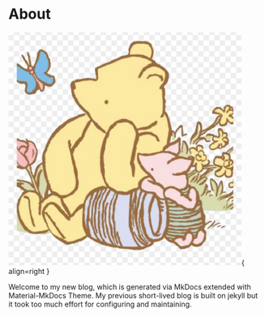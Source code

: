 # About

![ ](assets/main_logo.png){ align=right }


Welcome to my new blog, which is generated via MkDocs extended with Material-MkDocs Theme.
My previous short-lived blog is built on jekyll but it took too much effort for configuring and maintaining.